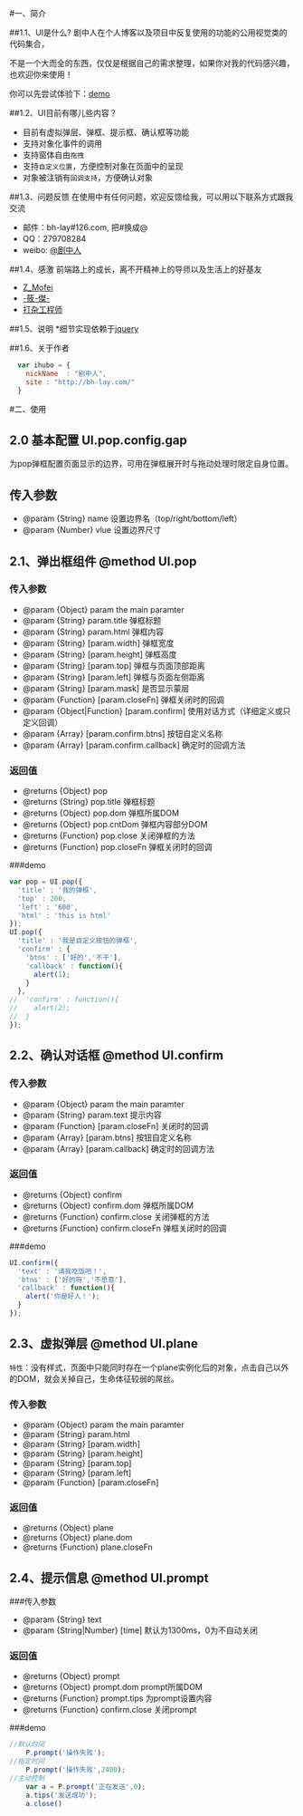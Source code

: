
#一、简介

##1.1、UI是什么?
剧中人在个人博客以及项目中反复使用的功能的公用视觉类的代码集合，

不是一个大而全的东西，仅仅是根据自己的需求整理，如果你对我的代码感兴趣，也欢迎你来使用！

你可以先尝试体验下：[demo](http://htmlpreview.github.io/?https://github.com/bh-lay/UI/blob/master/demo.html)

##1.2、UI目前有哪儿些内容？

* 目前有虚拟弹层、弹框、提示框、确认框等功能
* 支持对象化事件的调用
* 支持窗体自由`拖拽`
* 支持`自定义位置`，方便控制对象在页面中的呈现
* 对象被注销有`回调支持`，方便确认对象

##1.3、问题反馈
在使用中有任何问题，欢迎反馈给我，可以用以下联系方式跟我交流

* 邮件：bh-lay#126.com, 把#换成@
* QQ：279708284
* weibo: [@剧中人](http://weibo.com/bhlay)


##1.4、感激
前端路上的成长，离不开精神上的导师以及生活上的好基友

* [Z_Mofei](http://weibo.com/zwl1027) 
* [-筱-傑-](http://weibo.com/bbllii)
* [打杂工程师](http://weibo.com/zosong)

##1.5、说明
*细节实现依赖于[jquery](http://jquery.com)

##1.6、关于作者

```javascript
  var ihubo = {
    nickName  : "剧中人",
    site : "http://bh-lay.com/"
  }
```

#二、使用

## 2.0 基本配置 UI.pop.config.gap
 为pop弹框配置页面显示的边界，可用在弹框展开时与拖动处理时限定自身位置。

## 传入参数

 * @param {String} name 设置边界名（top/right/bottom/left）
 * @param {Number} vlue 设置边界尺寸

## 2.1、弹出框组件 @method UI.pop
### 传入参数
 * @param {Object} param the main paramter
 * @param {String} param.title 弹框标题
 * @param {String} param.html 弹框内容
 * @param {String} [param.width] 弹框宽度
 * @param {String} [param.height] 弹框高度
 * @param {String} [param.top] 弹框与页面顶部距离
 * @param {String} [param.left] 弹框与页面左侧距离
 * @param {String} [param.mask] 是否显示蒙层
 * @param {Function} [param.closeFn] 弹框关闭时的回调
 * @param {Object|Function} [param.confirm] 使用对话方式（详细定义或只定义回调）
 * @param {Array} [param.confirm.btns] 按钮自定义名称
 * @param {Array} [param.confirm.callback] 确定时的回调方法

### 返回值
 * @returns {Object} pop
 * @returns {String} pop.title 弹框标题
 * @returns {Object} pop.dom 弹框所属DOM
 * @returns {Object} pop.cntDom 弹框内容部分DOM
 * @returns {Function} pop.close 关闭弹框的方法
 * @returns {Function} pop.closeFn 弹框关闭时的回调
 
###demo
```javascript
var pop = UI.pop({
  'title' : '我的弹框',
  'top' : 200,
  'left' : '600',
  'html' : 'this is html'
});
UI.pop({
  'title' : '我是自定义按钮的弹框',
  'confirm' : {
    'btns' : ['好的','不干'],
    'callback' : function(){
      alert(1);
    }
  },
//  'confirm' : function(){
//    alert(2);
//  }
});
```
 
## 2.2、确认对话框 @method UI.confirm
### 传入参数
 *  @param {Object} param the main paramter
 * 	@param {String} param.text 提示内容
 * 	@param {Function} [param.closeFn] 关闭时的回调
 * 	@param {Array} [param.btns] 按钮自定义名称
 * 	@param {Array} [param.callback] 确定时的回调方法

### 返回值
 * 	@returns {Object} confirm
 * 	@returns {Object} confirm.dom 弹框所属DOM
 * 	@returns {Function} confirm.close 关闭弹框的方法
 * 	@returns {Function} confirm.closeFn 弹框关闭时的回调

###demo
```javascript
UI.confirm({
  'text' : '请我吃饭吧！',
  'btns' : ['好的呀','不愿意'],
  'callback' : function(){
    alert('你是好人！');
  }
});
```

## 2.3、虚拟弹层 @method UI.plane
 `特性`：没有样式，页面中只能同时存在一个plane实例化后的对象，点击自己以外的DOM，就会关掉自己，生命体征较弱的屌丝。
### 传入参数
 * 	@param {Object} param the main paramter
 * 	@param {String} param.html
 * 	@param {String} [param.width]
 * 	@param {String} [param.height]
 * 	@param {String} [param.top]
 * 	@param {String} [param.left]
 * 	@param {Function} [param.closeFn]

### 返回值
 * 	@returns {Object} plane
 * 	@returns {Object} plane.dom
 * 	@returns {Function} plane.closeFn

## 2.4、提示信息 @method UI.prompt
###传入参数
 * 	@param {String} text
 * 	@param {String|Number} [time] 默认为1300ms，0为不自动关闭

### 返回值

 * 	@returns {Object} prompt
 * 	@returns {Object} prompt.dom prompt所属DOM
 * 	@returns {Function} prompt.tips 为prompt设置内容
 * 	@returns {Function} confirm.close 关闭prompt

###demo
```javascript
//默认时间
    P.prompt('操作失败');
//指定时间
    P.prompt('操作失败',2400);
//主动控制
    var a = P.prompt('正在发送',0);
    a.tips('发送成功');
    a.close()
```